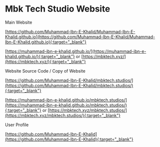 # Mbk Tech Studio Website

Main Website

[https://github.com/Muhammad-Ibn-E-Khalid/Muhammad-Ibn-E-Khalid.github.io](https://github.com/Muhammad-Ibn-E-Khalid/Muhammad-Ibn-E-Khalid.github.io){:target="_blank"}

[https://muhammad-ibn-e-khalid.github.io/](https://muhammad-ibn-e-khalid.github.io/){:target="_blank"} or [https://mbktech.xyz/](https://mbktech.xyz/){:target="_blank"}


Website Source Code / Copy of Website

[https://github.com/Muhammad-Ibn-E-Khalid/mbktech.studios/](https://github.com/Muhammad-Ibn-E-Khalid/mbktech.studios/){:target="_blank"}

[https://muhammad-ibn-e-khalid.github.io/mbktech.studios/](https://muhammad-ibn-e-khalid.github.io/mbktech.studios/){:target="_blank"} or [https://mbktech.xyz/mbktech.studios/](https://mbktech.xyz/mbktech.studios/){:target="_blank"}


User Profile

[https://github.com/Muhammad-Ibn-E-Khalid](https://github.com/Muhammad-Ibn-E-Khalid){:target="_blank"}
